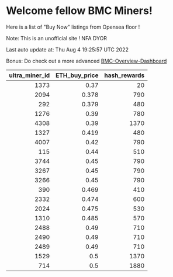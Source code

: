 # Welcome fellow BMC Miners!
Here is a list of "Buy Now" listings from Opensea floor !

Note: This is an unofficial site ! NFA DYOR

Last auto update at: Thu Aug  4 19:25:57 UTC 2022

Bonus: Do check out a more advanced [BMC-Overview-Dashboard](https://dune.com/defifunk/BMC-Overview-Dashboard)


|   ultra_miner_id |   ETH_buy_price |   hash_rewards |
|-----------------:|----------------:|---------------:|
|             1373 |           0.37  |             20 |
|             2094 |           0.378 |            790 |
|              292 |           0.379 |            480 |
|             1276 |           0.39  |            780 |
|             4308 |           0.39  |           1370 |
|             1327 |           0.419 |            480 |
|             4007 |           0.42  |            790 |
|              115 |           0.44  |            510 |
|             3744 |           0.45  |            790 |
|             3267 |           0.45  |            790 |
|             3266 |           0.45  |            790 |
|              390 |           0.469 |            410 |
|             2332 |           0.474 |            600 |
|             2024 |           0.475 |            530 |
|             1310 |           0.485 |            570 |
|             2488 |           0.49  |            710 |
|             2490 |           0.49  |            710 |
|             2489 |           0.49  |            710 |
|             1529 |           0.5   |           1370 |
|              714 |           0.5   |           1880 |